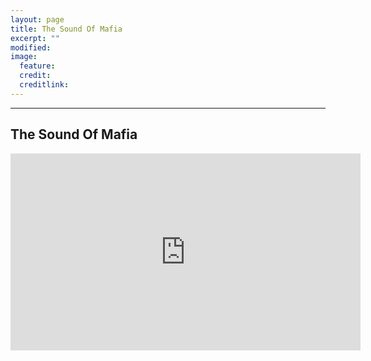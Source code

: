 ```yaml
---
layout: page
title: The Sound Of Mafia
excerpt: ""
modified: 
image:
  feature: 
  credit: 
  creditlink: 
---
```


---

## The Sound Of Mafia

<iframe width="560" height="315" src="https://www.youtube.com/embed/8sIy-rP2feA" frameborder="0" allowfullscreen></iframe>
